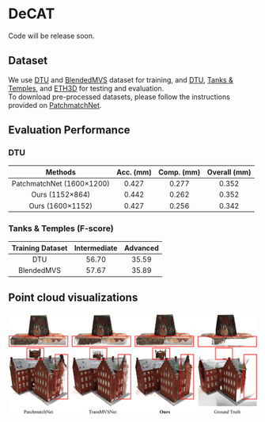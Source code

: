 # DeCAT
Code will be release soon.

## Dataset
We use [DTU](http://roboimagedata.compute.dtu.dk/?page_id=36) and [BlendedMVS](https://github.com/YoYo000/BlendedMVS) dataset for training, and [DTU](http://roboimagedata.compute.dtu.dk/?page_id=36), [Tanks & Temples](https://www.tanksandtemples.org/), and [ETH3D](https://www.eth3d.net/) for testing and evaluation.  
To download pre-processed datasets, please follow the instructions provided on [PatchmatchNet](https://github.com/FangjinhuaWang/PatchmatchNet).

## Evaluation Performance
### DTU
|    Methods  |  Acc. (mm)     | Comp. (mm) | Overall (mm)   |
|    :----:   |    :----:   |    :----:   |    :----:    |
| PatchmatchNet (1600×1200)      | 0.427      |0.277| 0.352   |
| Ours (1152×864)      | 0.442      |0.262| 0.352   |
| Ours (1600×1152)      | 0.427      |0.256| 0.342   |
### Tanks & Temples (F-score)
|    Training Dataset  |Intermediate|Advanced |
|    :----:   |    :----:   |    :----:   |
| DTU      | 56.70|35.59|
| BlendedMVS      | 57.67      |35.89|

<!-- ### ETH3D (F-score)
|  Training  |  Test  |
|    :----:   |    :----:   |
|67.24|73.70| -->

## Point cloud visualizations
<img src="https://github.com/JianfeiJ/DWT-MVSNet/blob/main/images/DTU_Compare.png">
